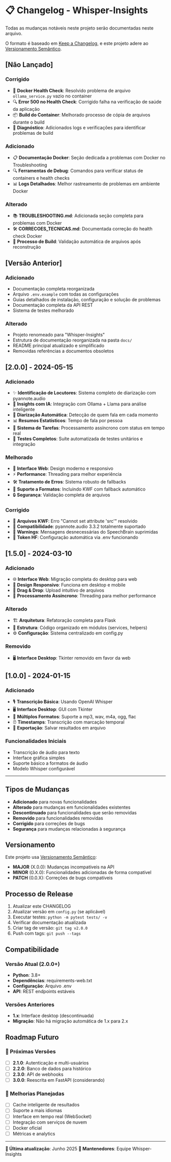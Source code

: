 # 📋 Changelog - Whisper-Insights

Todas as mudanças notáveis neste projeto serão documentadas neste arquivo.

O formato é baseado em [Keep a Changelog](https://keepachangelog.com/pt-BR/1.0.0/),
e este projeto adere ao [Versionamento Semântico](https://semver.org/lang/pt-BR/).

## [Não Lançado]

### Corrigido
- 🐳 **Docker Health Check**: Resolvido problema de arquivo `ollama_service.py` vazio no container
- 🔍 **Error 500 no Health Check**: Corrigido falha na verificação de saúde da aplicação
- 📦 **Build do Container**: Melhorado processo de cópia de arquivos durante o build
- 🔧 **Diagnóstico**: Adicionados logs e verificações para identificar problemas de build

### Adicionado
- 📋 **Documentação Docker**: Seção dedicada a problemas com Docker no Troubleshooting
- 🔍 **Ferramentas de Debug**: Comandos para verificar status de containers e health checks
- 📊 **Logs Detalhados**: Melhor rastreamento de problemas em ambiente Docker

### Alterado
- 📚 **TROUBLESHOOTING.md**: Adicionada seção completa para problemas com Docker
- 🛠️ **CORRECOES_TECNICAS.md**: Documentada correção do health check Docker
- 🔄 **Processo de Build**: Validação automática de arquivos após reconstrução

## [Versão Anterior]

### Adicionado
- Documentação completa reorganizada
- Arquivo `.env.example` com todas as configurações
- Guias detalhados de instalação, configuração e solução de problemas
- Documentação completa da API REST
- Sistema de testes melhorado

### Alterado
- Projeto renomeado para "Whisper-Insights"
- Estrutura de documentação reorganizada na pasta `docs/`
- README principal atualizado e simplificado
- Removidas referências a documentos obsoletos

## [2.0.0] - 2024-05-15

### Adicionado
- ✨ **Identificação de Locutores**: Sistema completo de diarização com pyannote.audio
- 🧠 **Insights com IA**: Integração com Ollama + Llama para análise inteligente
- 🎤 **Diarização Automática**: Detecção de quem fala em cada momento
- 📊 **Resumos Estatísticos**: Tempo de fala por pessoa
- 🔄 **Sistema de Tarefas**: Processamento assíncrono com status em tempo real
- 🧪 **Testes Completos**: Suíte automatizada de testes unitários e integração

### Melhorado
- 🔧 **Interface Web**: Design moderno e responsivo
- ⚡ **Performance**: Threading para melhor experiência
- 🛠️ **Tratamento de Erros**: Sistema robusto de fallbacks
- 📁 **Suporte a Formatos**: Incluindo KWF com fallback automático
- 🔒 **Segurança**: Validação completa de arquivos

### Corrigido
- 🐛 **Arquivos KWF**: Erro "Cannot set attribute 'src'" resolvido
- 🔄 **Compatibilidade**: pyannote.audio 3.3.2 totalmente suportado
- 🔕 **Warnings**: Mensagens desnecessárias do SpeechBrain suprimidas
- 🎯 **Token HF**: Configuração automática via .env funcionando

## [1.5.0] - 2024-03-10

### Adicionado
- 🌐 **Interface Web**: Migração completa do desktop para web
- 📱 **Design Responsivo**: Funciona em desktop e mobile
- 🎯 **Drag & Drop**: Upload intuitivo de arquivos
- 🔄 **Processamento Assíncrono**: Threading para melhor performance

### Alterado
- 🏗️ **Arquitetura**: Refatoração completa para Flask
- 📁 **Estrutura**: Código organizado em módulos (services, helpers)
- ⚙️ **Configuração**: Sistema centralizado em config.py

### Removido
- 🖥️ **Interface Desktop**: Tkinter removido em favor da web

## [1.0.0] - 2024-01-15

### Adicionado
- 🎙️ **Transcrição Básica**: Usando OpenAI Whisper
- 🖥️ **Interface Desktop**: GUI com Tkinter
- 📝 **Múltiplos Formatos**: Suporte a mp3, wav, m4a, ogg, flac
- ⏰ **Timestamps**: Transcrição com marcação temporal
- 💾 **Exportação**: Salvar resultados em arquivo

### Funcionalidades Iniciais
- Transcrição de áudio para texto
- Interface gráfica simples
- Suporte básico a formatos de áudio
- Modelo Whisper configurável

---

## Tipos de Mudanças

- **Adicionado** para novas funcionalidades
- **Alterado** para mudanças em funcionalidades existentes
- **Descontinuado** para funcionalidades que serão removidas
- **Removido** para funcionalidades removidas
- **Corrigido** para correções de bugs
- **Segurança** para mudanças relacionadas à segurança

## Versionamento

Este projeto usa [Versionamento Semântico](https://semver.org/lang/pt-BR/):

- **MAJOR** (X.0.0): Mudanças incompatíveis na API
- **MINOR** (0.X.0): Funcionalidades adicionadas de forma compatível
- **PATCH** (0.0.X): Correções de bugs compatíveis

## Processo de Release

1. Atualizar este CHANGELOG
2. Atualizar versão em `config.py` (se aplicável)
3. Executar testes: `python -m pytest tests/ -v`
4. Verificar documentação atualizada
5. Criar tag de versão: `git tag v2.0.0`
6. Push com tags: `git push --tags`

## Compatibilidade

### Versão Atual (2.0.0+)
- **Python**: 3.8+
- **Dependências**: requirements-web.txt
- **Configuração**: Arquivo .env
- **API**: REST endpoints estáveis

### Versões Anteriores
- **1.x**: Interface desktop (descontinuada)
- **Migração**: Não há migração automática de 1.x para 2.x

## Roadmap Futuro

### 🔮 Próximas Versões
- [ ] **2.1.0**: Autenticação e multi-usuários
- [ ] **2.2.0**: Banco de dados para histórico
- [ ] **2.3.0**: API de webhooks
- [ ] **3.0.0**: Reescrita em FastAPI (considerando)

### 🎯 Melhorias Planejadas
- [ ] Cache inteligente de resultados
- [ ] Suporte a mais idiomas
- [ ] Interface em tempo real (WebSocket)
- [ ] Integração com serviços de nuvem
- [ ] Docker oficial
- [ ] Métricas e analytics

---

**📅 Última atualização**: Junho 2025
**👥 Mantenedores**: Equipe Whisper-Insights
